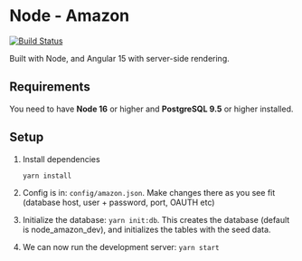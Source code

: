 # Node - Amazon
[![Build Status](https://github.com/sumanbh/node-amazon/actions/workflows/build.yml/badge.svg)](https://github.com/sumanbh/node-amazon/actions/workflows/build.yml)

Built with Node, and Angular 15 with server-side rendering.

## Requirements
You need to have **Node 16** or higher and **PostgreSQL 9.5** or higher installed.

## Setup
1. Install dependencies
    ```
    yarn install
    ```
    
2. Config is in: ``config/amazon.json``. Make changes there as you see fit (database host, user + password, port, OAUTH etc)
    
3. Initialize the database: ``yarn init:db``. This creates the database (default is node_amazon_dev), and initializes the tables with the seed data.

4. We can now run the development server: ```yarn start```

